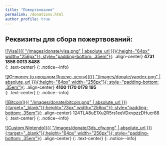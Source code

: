 ```yaml
---
title: "Пожертвования"
permalink: /donations.html
author_profile: true
---
```


## Реквизиты для сбора пожертвований:

[![Visa]({{ "/images/donate/visa.png" | absolute_url }}){:height="64px" width="256px"}{: style="padding-bottom: .35em"}](){: .align-center}
**4731 1856 0013 8488**<br>
{: .text-center}
{: .notice--info}

[![Ю-money (в прошлом Яндекс-денги)]({{ "/images/donate/yandex.png" | absolute_url }}){:height="64px" width="256px"}{: style="padding-bottom: .35em"}](){: .align-center}
**4100 1170 0178 195**<br>
{: .text-center}
{: .notice--info}

[![Bitcoin]({{ "/images/donate/bitcoin.png" | absolute_url }}){:target="_blank"}{:height="73px" width="256px"}{: style="padding-bottom: .35em"}](bitcoin:124TLA8uE1Xu2R5rs1eeVDxvpzzDHucr88){: .align-center}
124TLA8uE1Xu2R5rs1eeVDxvpzzDHucr88
{: .text-center}
{: .notice--info}

[![Custom Nintendo]({{ "/images/donate/3ds_cfw.png" | absolute_url }}){:target="_blank"}{:height="64px" width="256px"}{: style="padding-bottom: .35em"}](http://vk.com/nincfw){: .align-center}
{: .text-center}
{: .notice--info}
